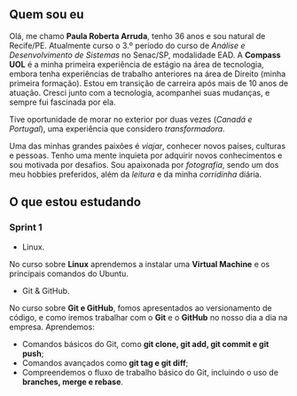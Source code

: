 ## Quem sou eu 

Olá, me chamo **Paula Roberta Arruda**, tenho 36 anos e sou natural de Recife/PE. Atualmente curso o 3.º período do curso de *Análise e Desenvolvimento de Sistemas* no Senac/SP, modalidade EAD. A **Compass UOL** é a minha primeira experiência de estágio na área de tecnologia, embora tenha experiências de trabalho anteriores na área de Direito (minha primeira formação). Estou em transição de carreira após mais de 10 anos de atuação. Cresci junto com a tecnologia, acompanhei suas mudanças, e sempre fui fascinada por ela.

Tive oportunidade de morar no exterior por duas vezes (*Canadá e Portugal*), uma experiência que considero *transformadora*. 

Uma das minhas grandes paixões é *viajar*, conhecer novos países, culturas e pessoas. Tenho uma mente inquieta por adquirir novos conhecimentos e sou motivada por desafios. Sou apaixonada por *fotografia*, sendo um dos meu hobbies preferidos, além da *leitura* e da minha *corridinha* diária.

## O que estou estudando

### Sprint 1

- Linux.

No curso sobre **Linux** aprendemos a instalar uma **Virtual Machine** e os principais comandos do Ubuntu.

- Git & GitHub.

No curso sobre **Git e GitHub**, fomos apresentados ao versionamento de código, e como iremos trabalhar com o **Git** e o **GitHub** no nosso dia a dia na empresa. Aprendemos:
- Comandos básicos do Git, como **git clone, git add, git commit e git push**;
- Comandos avançados como **git tag e git diff**;
- Compreendemos o fluxo de trabalho básico do Git, incluindo o uso de **branches, merge e rebase**.
